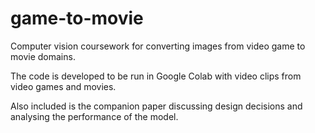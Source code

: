 # game-to-movie
Computer vision coursework for converting images from video game to movie domains.

The code is developed to be run in Google Colab with video clips from video games and movies.

Also included is the companion paper discussing design decisions and analysing the performance of the model.